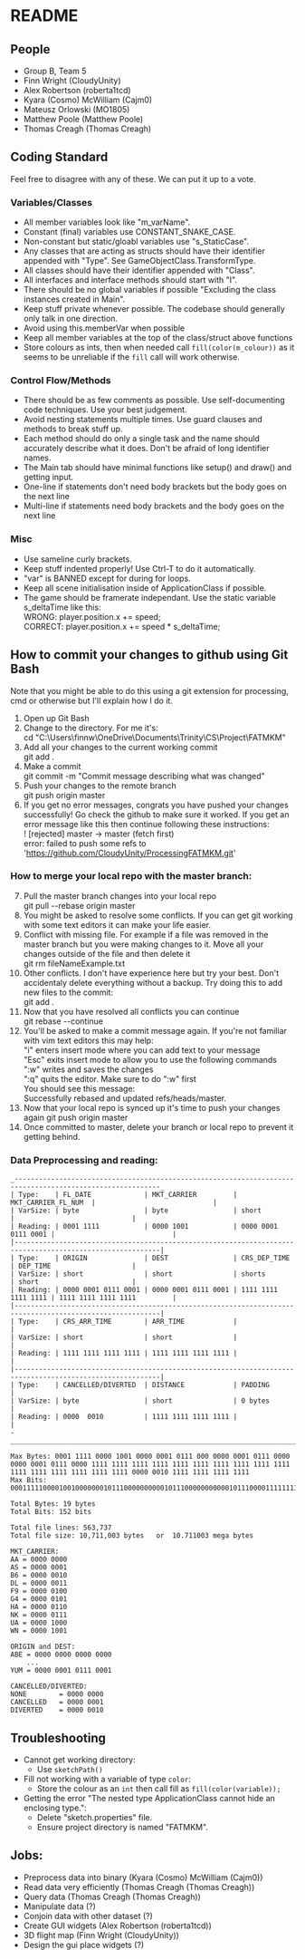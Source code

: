 # README

## People

- Group B, Team 5
- Finn Wright (CloudyUnity)
- Alex Robertson (roberta1tcd)
- Kyara (Cosmo) McWilliam (Cajm0)
- Mateusz Orlowski (MO1805)
- Matthew Poole (Matthew Poole)
- Thomas Creagh (Thomas Creagh)

## Coding Standard

Feel free to disagree with any of these. We can put it up to a vote.  

### Variables/Classes

- All member variables look like "m_varName".  
- Constant (final) variables use CONSTANT_SNAKE_CASE.  
- Non-constant but static/gloabl variables use "s_StaticCase".  
- Any classes that are acting as structs should have their identifier appended with "Type". See GameObjectClass.TransformType.  
- All classes should have their identifier appended with "Class".  
- All interfaces and interface methods should start with "I".  
- There should be no global variables if possible "Excluding the class instances created in Main".  
- Keep stuff private whenever possible. The codebase should generally only talk in one direction.  
- Avoid using this.memberVar when possible
- Keep all member variables at the top of the class/struct above functions
- Store colours as ints, then when needed call `fill(color(m_colour))` as it seems to be unreliable if the `fill` call will work otherwise.

### Control Flow/Methods

- There should be as few comments as possible. Use self-documenting code techniques. Use your best judgement.  
- Avoid nesting statements multiple times. Use guard clauses and methods to break stuff up.  
- Each method should do only a single task and the name should accurately describe what it does. Don't be afraid of long identifier names.  
- The Main tab should have minimal functions like setup() and draw() and getting input.  
- One-line if statements don't need body brackets but the body goes on the next line
- Multi-line if statements need body brackets and the body goes on the next line

### Misc

- Use sameline curly brackets.  
- Keep stuff indented properly! Use Ctrl-T to do it automatically.  
- "var" is BANNED except for during for loops.  
- Keep all scene initialisation inside of ApplicationClass if possible.  
- The game should be framerate independant. Use the static variable s_deltaTime like this:  
    WRONG:   player.position.x += speed;  
    CORRECT: player.position.x += speed * s_deltaTime;  

## How to commit your changes to github using Git Bash  

Note that you might be able to do this using a git extension for processing, cmd or otherwise but I'll explain how I do it.  

1. Open up Git Bash  
2. Change to the directory. For me it's:  
    cd "C:\Users\finnw\OneDrive\Documents\Trinity\CS\Project\FATMKM"  
3. Add all your changes to the current working commit  
    git add .  
4. Make a commit  
    git commit -m "Commit message describing what was changed"  
5. Push your changes to the remote branch  
    git push origin master      
6. If you get no error messages, congrats you have pushed your changes successfully! Go check the github to make sure it worked. If you get an error message like this then continue following these instructions:  
     ! [rejected]        master -> master (fetch first)  
    error: failed to push some refs to 'https://github.com/CloudyUnity/ProcessingFATMKM.git'  

### How to merge your local repo with the master branch:

7. Pull the master branch changes into your local repo  
    git pull --rebase origin master  
8. You might be asked to resolve some conflicts. If you can get git working with some text editors it can make your life easier.   
9. Conflict with missing file. For example if a file was removed in the master branch but you were making changes to it. Move all your changes outside of the file and then delete it  
    git rm fileNameExample.txt  
10. Other conflicts. I don't have experience here but try your best. Don't accidentaly delete everything without a backup. Try doing this to add new files to the commit:  
    git add .  
11. Now that you have resolved all conflicts you can continue  
    git rebase --continue  
12. You'll be asked to make a commit message again. If you're not familiar with vim text editors this may help:  
    "i" enters insert mode where you can add text to your message  
    "Esc" exits insert mode to allow you to use the following commands  
    ":w" writes and saves the changes   
    ":q" quits the editor. Make sure to do ":w" first   
    You should see this message:  
        Successfully rebased and updated refs/heads/master.  
13. Now that your local repo is synced up it's time to push your changes again
    git push origin master  
14. Once committed to master, delete your branch or local repo to prevent it getting behind.

### Data Preprocessing and reading:

```
_----------------------------------------------------------------------------------------------------------_
| Type:    | FL_DATE             | MKT_CARRIER         | MKT_CARRIER_FL_NUM  |                             |
| VarSize: | byte                | byte                | short               |                             |
| Reading: | 0001 1111           | 0000 1001           | 0000 0001 0111 0001 |                             |
|----------------------------------------------------------------------------------------------------------|
| Type:    | ORIGIN              | DEST                | CRS_DEP_TIME        | DEP_TIME                    |
| VarSize: | short               | short               | shorts              | short                       |
| Reading: | 0000 0001 0111 0001 | 0000 0001 0111 0001 | 1111 1111 1111 1111 | 1111 1111 1111 1111         |
|----------------------------------------------------------------------------------------------------------|
| Type:    | CRS_ARR_TIME        | ARR_TIME            |                                                   |
| VarSize: | short               | short               |                                                   |         
| Reading: | 1111 1111 1111 1111 | 1111 1111 1111 1111 |                                                   | 
|----------------------------------------------------------------------------------------------------------|
| Type:    | CANCELLED/DIVERTED  | DISTANCE            | PADDING                                           |
| VarSize: | byte                | short               | 0 bytes                                           |
| Reading: | 0000  0010          | 1111 1111 1111 1111 |                                                   |
-__________________________________________________________________________________________________________-

Max Bytes: 0001 1111 0000 1001 0000 0001 0111 000 0000 0001 0111 0000 0000 0001 0111 0000 1111 1111 1111 1111 1111 1111 1111 1111 1111 1111 1111 1111 1111 1111 1111 1111 0000 0010 1111 1111 1111 1111
Max Bits:  0001111100001001000000010111000000000010111000000000001011100001111111111111111111111111111111111111111111111111111111111111111000000101111111111111111

Total Bytes: 19 bytes
Total Bits: 152 bits

Total file lines: 563,737
Total file size: 10,711,003 bytes   or  10.711003 mega bytes

MKT_CARRIER:
AA = 0000 0000
AS = 0000 0001
B6 = 0000 0010
DL = 0000 0011
F9 = 0000 0100
G4 = 0000 0101
HA = 0000 0110
NK = 0000 0111
UA = 0000 1000
WN = 0000 1001

ORIGIN and DEST:
ABE = 0000 0000 0000 0000
    ...
YUM = 0000 0001 0111 0001

CANCELLED/DIVERTED:
NONE        = 0000 0000
CANCELLED   = 0000 0001
DIVERTED    = 0000 0010
```

## Troubleshooting

- Cannot get working directory:
    - Use `sketchPath()`
- Fill not working with a variable of type `color`:
    - Store the colour as an `int` then call fill as `fill(color(variable));`
- Getting the error "The nested type ApplicationClass cannot hide an enclosing type.":
    - Delete "sketch.properties" file.
    - Ensure project directory is named "FATMKM".

## Jobs:

- Preprocess data into binary (Kyara (Cosmo) McWilliam (Cajm0))
- Read data very efficiently (Thomas Creagh (Thomas Creagh))
- Query data (Thomas Creagh (Thomas Creagh))
- Manipulate data (?)
- Conjoin data with other dataset (?)
- Create GUI widgets (Alex Robertson (roberta1tcd))
- 3D flight map (Finn Wright (CloudyUnity))
- Design the gui place widgets (?)
